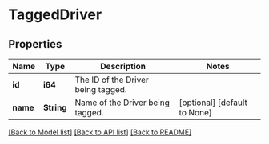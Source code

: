 # TaggedDriver

## Properties
Name | Type | Description | Notes
------------ | ------------- | ------------- | -------------
**id** | **i64** | The ID of the Driver being tagged. | 
**name** | **String** | Name of the Driver being tagged. | [optional] [default to None]

[[Back to Model list]](../README.md#documentation-for-models) [[Back to API list]](../README.md#documentation-for-api-endpoints) [[Back to README]](../README.md)


